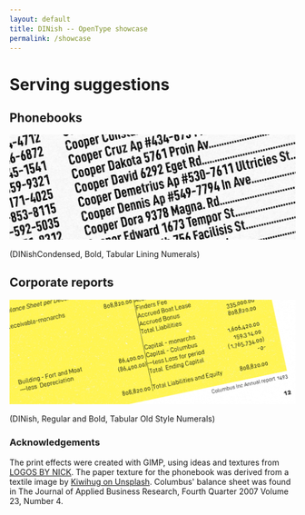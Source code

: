 ```yaml
---
layout: default
title: DINish -- OpenType showcase
permalink: /showcase
---
```


# Serving suggestions

## Phonebooks

![tnum-bold](assets/images/random-phonebook-page.png "Random phonebook page")
<div class="legend">(DINishCondensed, Bold, Tabular Lining Numerals)</div>

## Corporate reports

![onum-tnum](assets/images/columbus-balancesheet.png "Columbus balance sheet")
<div class="legend">(DINish, Regular and Bold, Tabular Old Style Numerals)</div>

### Acknowledgements

The print effects were created with GIMP, using ideas and textures from
[LOGOS BY NICK](https://logosbynick.com/15-free-grunge-textures/). The paper
texture for the phonebook was derived from a textile image by
[Kiwihug on Unsplash](https://unsplash.com/@kiwihug). Columbus' balance sheet
was found in The Journal of Applied Business Research, Fourth Quarter 2007
Volume 23, Number 4.
